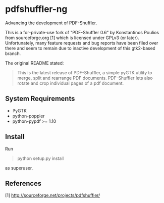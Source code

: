 pdfshuffler-ng
==============

Advancing the development of PDF-Shuffler.

This is a for-private-use fork of "PDF-Shuffler 0.6" by Konstantinos Poulios from sourceforge.org [1] which is licensed under GPLv3 (or later). Unfortunately, many feature requests and bug reports have been filed over there and seem to remain due to inactive development of this gtk2-based branch.


The original README stated:
> This is the latest release of PDF-Shuffler, a simple pyGTK utility to merge, split and rearrange PDF documents. PDF-Shuffler lets also rotate and crop individual pages of a pdf document.

System Requirements
-------------------

* PyGTK
* python-poppler
* python-pypdf >= 1.10

Install
-------

Run

> python setup.py install

as superuser.

References
----------

[1] http://sourceforge.net/projects/pdfshuffler/
